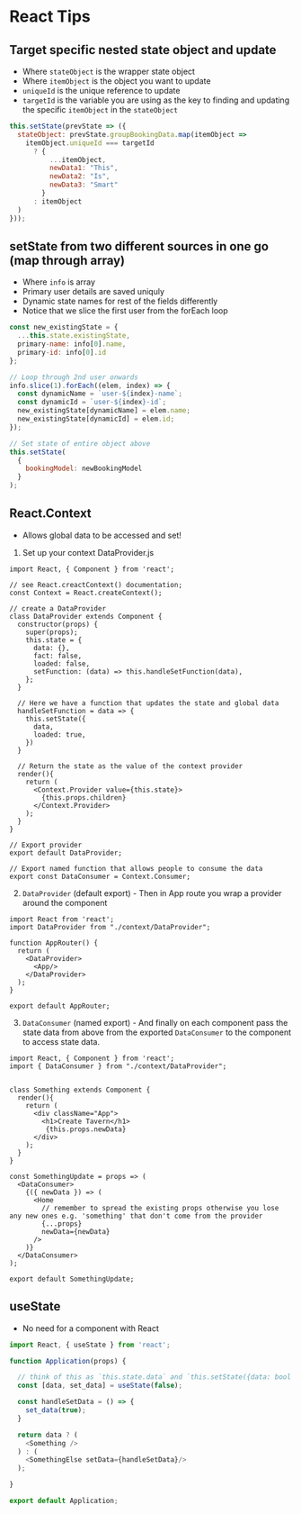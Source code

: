 # React Tips

## Target specific nested state object and update

* Where `stateObject` is the wrapper state object
* Where `itemObject` is the object you want to update
* `uniqueId` is the unique reference to update
* `targetId` is the variable you are using as the key to finding and updating the specific `itemObject` in the `stateObject`

```js
this.setState(prevState => ({
  stateObject: prevState.groupBookingData.map(itemObject =>
    itemObject.uniqueId === targetId
      ? {
          ...itemObject,
          newData1: "This",
          newData2: "Is",
          newData3: "Smart"
        }
      : itemObject
  )
}));
```

## setState from two different sources in one go (map through array)

* Where `info` is array
* Primary user details are saved uniquly
* Dynamic state names for rest of the fields differently
* Notice that we slice the first user from the forEach loop

```js
const new_existingState = {
  ...this.state.existingState,
  primary-name: info[0].name,
  primary-id: info[0].id
};

// Loop through 2nd user onwards
info.slice(1).forEach((elem, index) => {
  const dynamicName = `user-${index}-name`;
  const dynamicId = `user-${index}-id`;
  new_existingState[dynamicName] = elem.name;
  new_existingState[dynamicId] = elem.id;
});

// Set state of entire object above
this.setState(
  {
    bookingModel: newBookingModel
  }
);
```

## React.Context
* Allows global data to be accessed and set!
1. Set up your context DataProvider.js
```
import React, { Component } from 'react';

// see React.creactContext() documentation;
const Context = React.createContext();

// create a DataProvider
class DataProvider extends Component {
  constructor(props) {
    super(props);
    this.state = {
      data: {},
      fact: false,
      loaded: false,
      setFunction: (data) => this.handleSetFunction(data),
    };
  }

  // Here we have a function that updates the state and global data
  handleSetFunction = data => {
    this.setState({
      data,
      loaded: true,
    })
  }

  // Return the state as the value of the context provider
  render(){
    return (
      <Context.Provider value={this.state}>
        {this.props.children}
      </Context.Provider>
    );
  }
}

// Export provider
export default DataProvider;

// Export named function that allows people to consume the data
export const DataConsumer = Context.Consumer;
```
2. `DataProvider` (default export) - Then in App route you wrap a provider around the component
```
import React from 'react';
import DataProvider from "./context/DataProvider";

function AppRouter() {
  return (
    <DataProvider>
      <App/>
    </DataProvider>
  );
}

export default AppRouter;

```
3. `DataConsumer` (named export) - And finally on each component pass the state data from above from the exported `DataConsumer` to the component to access state data.
```
import React, { Component } from 'react';
import { DataConsumer } from "./context/DataProvider";


class Something extends Component {
  render(){
    return (
      <div className="App">
        <h1>Create Tavern</h1>
         {this.props.newData}
      </div>
    );
  }
}

const SomethingUpdate = props => (
  <DataConsumer>
    {({ newData }) => (
      <Home
        // remember to spread the existing props otherwise you lose any new ones e.g. 'something' that don't come from the provider
        {...props}
        newData={newData}
      />
    )}
  </DataConsumer>
);

export default SomethingUpdate;
```

## useState
* No need for a component with React
```js
import React, { useState } from 'react';

function Application(props) {

  // think of this as `this.state.data` and `this.setState({data: bool )`
  const [data, set_data] = useState(false);

  const handleSetData = () => {
    set_data(true);
  }

  return data ? (
    <Something />
  ) : (
    <SomethingElse setData={handleSetData}/>
  );

}

export default Application;


